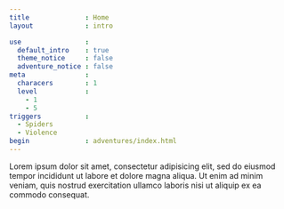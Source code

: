 ```yaml
---
title              : Home
layout             : intro

use                :
  default_intro    : true
  theme_notice     : false
  adventure_notice : false
meta               :
  characers        : 1
  level            :
    - 1
    - 5
triggers           :
  - Spiders
  - Violence
begin              : adventures/index.html
---
```


Lorem ipsum dolor sit amet, consectetur adipisicing elit, sed do eiusmod tempor incididunt ut labore et dolore magna aliqua. Ut enim ad minim veniam, quis nostrud exercitation ullamco laboris nisi ut aliquip ex ea commodo consequat.

